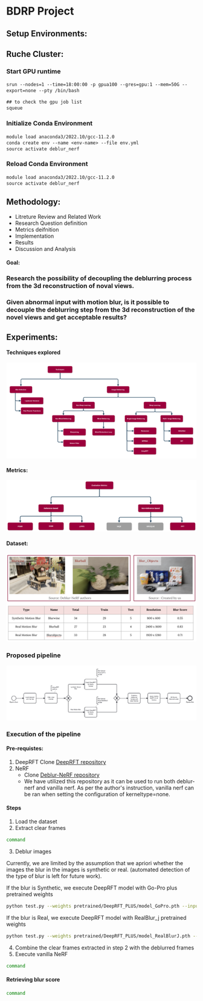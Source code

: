 # BDRP Project 
## Setup Environments: 
## Ruche Cluster: 

### Start GPU runtime

```
srun --nodes=1 --time=18:00:00 -p gpua100 --gres=gpu:1 --mem=50G --export=none --pty /bin/bash
```

```
## to check the gpu job list
squeue
```

### Initialize Conda Environment

```
module load anaconda3/2022.10/gcc-11.2.0
conda create env --name <env-name> --file env.yml
source activate deblur_nerf
```

### Reload Conda Environment

```
module load anaconda3/2022.10/gcc-11.2.0
source activate deblur_nerf
```


## Methodology: 

- Litreture Review and Related Work
- Research Question definition
- Metrics deifnition
- Implementation
- Results
- Discussion and Analysis

#### Goal: 
### Research the possibility of decoupling the deblurring process from the 3d reconstruction of noval views. 
### Given abnormal input with motion blur, is it possible to decouple the deblurring step from the 3d reconstruction of the novel views and get acceptable results? 
## Experiments: 
#### Techniques explored
![alt text](https://github.com/AlaaAlmutawa/BDRP/blob/main/diagrams/Taxonomy-Techniques.png)
#### Metrics:
![alt text](https://github.com/AlaaAlmutawa/BDRP/blob/main/diagrams/Taxonomy-Metrics.png)
#### Dataset: 
![alt text](https://github.com/AlaaAlmutawa/BDRP/blob/main/diagrams/dataset_overview.png)
### Proposed pipeline
![alt text](https://github.com/AlaaAlmutawa/BDRP/blob/main/diagrams/Proposed_pipeline.png)
### Execution of the pipeline
#### Pre-requistes: 
1. DeepRFT
   Clone [DeepRFT repository](https://github.com/invokerer/deeprft)
2. NeRF
   * Clone [Deblur-NeRF repository](https://github.com/limacv/Deblur-NeRF)
   * We have utilized this repository as it can be used to run both deblur-nerf and vanilla nerf. As per the author's instruction, vanilla nerf can be ran when setting the configuration of kerneltype=none.
#### Steps 
1. Load the dataset
2. Extract clear frames
```bash
command
```
3. Deblur images

Currently, we are limited by the assumption that we apriori whether the images the blur in the images is synthetic or real. (automated detection of the type of blur is left for future work).

If the blur is Synthetic, we execute DeepRFT model with Go-Pro plus pretrained weights 
```bash
python test.py --weights pretrained/DeepRFT_PLUS/model_GoPro.pth --input_dir data/blurwine/blur --output_dir data/blurwine/plus_gopro_results --win_size 256 --num_res 20
```
If the blur is Real, we execute DeepRFT model with RealBlur_j pretrained weights 
```bash
python test.py --weights pretrained/DeepRFT_PLUS/model_RealBlurJ.pth --input_dir data/test/blur --output_dir data/test/deblur_results --win_size 256 --num_res 20
```
4. Combine the clear frames extracted in step 2 with the deblurred frames
5. Execute vanilla NeRF
```bash
command
```
#### Retrieving blur score 

```bash
command
```








